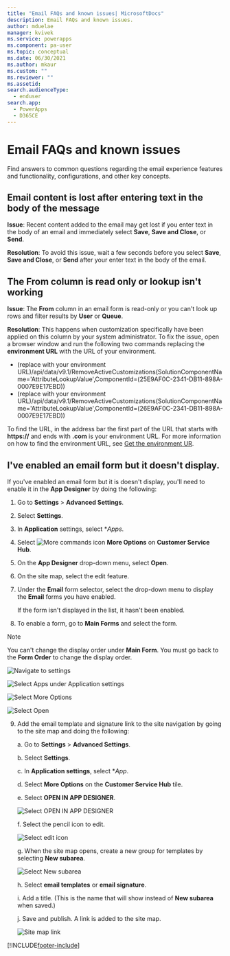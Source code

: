 ```yaml
---
title: "Email FAQs and known issues| MicrosoftDocs"
description: Email FAQs and known issues.
author: mduelae
manager: kvivek
ms.service: powerapps
ms.component: pa-user
ms.topic: conceptual
ms.date: 06/30/2021
ms.author: mkaur
ms.custom: ""
ms.reviewer: ""
ms.assetid: 
search.audienceType: 
  - enduser
search.app: 
  - PowerApps
  - D365CE
---
```

# Email FAQs and known issues

Find answers to common questions regarding the email experience features and functionality, configurations, and other key concepts.

## Email content is lost after entering text in the body of the message

**Issue**: Recent content added to the email may get lost if you enter text in the body of an email and immediately select **Save**, **Save and Close**, or **Send**. 

**Resolution**: To avoid this issue, wait a few seconds before you select **Save**, **Save and Close**, or **Send** after your enter text in the body of the email.

## The From column is read only or lookup isn't working

**Issue**: The **From** column in an email form is read-only or you can't look up rows and filter results by **User** or **Queue**.

**Resolution**: This happens when customization specifically have been applied on this column by your system administrator. To fix the issue, open a browser window and run the following two commands replacing the **environment URL** with the URL of your environment.


 - (replace with your environment URL)/api/data/v9.1/RemoveActiveCustomizations(SolutionComponentName='AttributeLookupValue',ComponentId=(25E9AF0C-2341-DB11-898A-0007E9E17EBD))
 - (replace with your environment URL)/api/data/v9.1/RemoveActiveCustomizations(SolutionComponentName='AttributeLookupValue',ComponentId=(26E9AF0C-2341-DB11-898A-0007E9E17EBD))
 
To find the URL, in the address bar the first part of the URL that starts with **https://** and ends with **.com** is your environment URL. For more information on how to find the environment URL, see [Get the environment UR](/power-platform/guidance/coe/setup-powerbi#get-the-environment-url).

## I've enabled an email form but it doesn't display.

If you've enabled an email form but it is doesn't display, you'll need to enable it in the **App Designer** by doing the following: 

1.	Go to **Settings** > **Advanced Settings**.

2.	Select **Settings**.

3.	In **Application** settings, select **Apps*.

4.	Select ![More commands icon](media\timeline-more-commands-icon.png "more commands") **More Options** on **Customer Service Hub**.

5.	On the **App Designer** drop-down menu, select **Open**. 

6.	On the site map, select the edit feature. 

7.	Under the **Email** form selector, select the drop-down menu to display the **Email** forms you have enabled.

    If the form isn't displayed in the list, it hasn't been enabled.

8.	To enable a form, go to **Main Forms** and select the form. 

> [!Note] 
> You can't change the display order under **Main Form**. You must go back to the **Form Order** to change the display order.

![Navigate to settings](media\email-faq-enabled-email-1.png "Navigate to settings")

![Select Apps under Application settings](media\email-faq-enabled-email-2.png "Select Apps under Application settings")

![Select More Options](media\email-faq-enabled-email-3.png "Select More Options")

![Select Open](media\email-faq-enabled-email-4.png "Select Open on the App Designer menu")

9. Add the email template and signature link to the site navigation by going to the site map and doing the following:

    a. Go to **Settings** > **Advanced Settings**.
    
    b. Select **Settings**.
    
    c. In **Application settings**, select **App*.
    
    d. Select **More Options** on the **Customer Service Hub** tile.
    
    e. Select **OPEN IN APP DESIGNER**.
    
    ![Select OPEN IN APP DESIGNER](media\email-open-app-designer.png "Select OPEN IN APP DESIGNER")
    
    f. Select the pencil icon to edit.
    
    ![Select edit icon](media\email-edit-icon.png "Select edit icon")
    
    g. When the site map opens, create a new group for templates by selecting **New subarea**.
    
    ![Select New subarea](media\email-select-new-subarea.png "Select New subarea")
    
    h. Select **email templates** or **email signature**.
    
    i. Add a title. (This is the name that will show instead of **New subarea** when saved.)
    
    j. Save and publish. A link is added to the site map.
    
    ![Site map link](media\email-site-map-link.png "New site map link")

[!INCLUDE[footer-include](../includes/footer-banner.md)]

